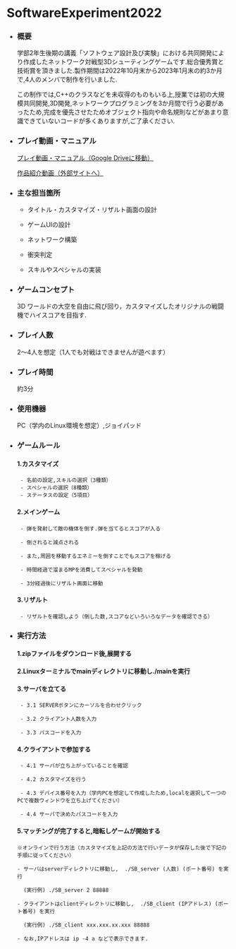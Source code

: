 # SoftwareExperiment2022

- ### 概要
   学部2年生後期の講義「ソフトウェア設計及び実験」における共同開発により作成したネットワーク対戦型3Dシューティングゲームです.総合優秀賞と技術賞を頂きました.製作期間は2022年10月末から2023年1月末の約3か月で,4人のメンバで制作を行いました.
   
   この制作では,C++のクラスなどを未収得のものもいる上,授業では初の大規模共同開発,3D開発,ネットワークプログラミングを3か月間で行う必要があったため,完成を優先させたためオブジェクト指向や命名規則などがあまり意識できていないコードが多くありますが,ご了承ください.

- ### プレイ動画・マニュアル
   [プレイ動画・マニュアル（Google Driveに移動）](https://drive.google.com/drive/folders/1wf6xUjTrAFtylgJ2kHkbrIom9IfR53eB?usp=drive_link)
   
   [作品紹介動画（外部サイトへ）](http://netadm.iss.tokushima-u.ac.jp/soft/2022/2nd/game.html)

- ### 主な担当箇所
   - タイトル・カスタマイズ・リザルト画面の設計

   - ゲームUIの設計

   - ネットワーク構築

   - 衝突判定

   - スキルやスペシャルの実装


- ### ゲームコンセプト
   3D ワールドの大空を自由に飛び回り，カスタマイズしたオリジナルの戦闘機でハイスコアを目指す.


- ### プレイ人数
   2～4人を想定（1人でも対戦はできませんが遊べます）


- ### プレイ時間
   約3分


- ### 使用機器
   PC（学内のLinux環境を想定）,ジョイパッド


- ### ゲームルール
   #### 1.カスタマイズ
       - 名前の設定,スキルの選択（3種類）
       - スペシャルの選択（8種類）
       - ステータスの設定（5項目）
   #### 2.メインゲーム
       - 弾を発射して敵の機体を倒す.弾を当てるとスコアが入る
      
       - 倒されると減点される
       
       - また,周囲を移動するエネミーを倒すことでもスコアを稼げる
       
       - 時間経過で溜まるMPを消費してスペシャルを発動
       
       - 3分経過後にリザルト画面に移動
   #### 3.リザルト
       - リザルトを確認しよう（倒した数,スコアなどいろいろなデータを確認できる）


- ### 実行方法
   #### 1.zipファイルをダウンロード後,展開する
   
   #### 2.Linuxターミナルでmainディレクトリに移動し./mainを実行
   
   #### 3.サーバを立てる
   
       - 3.1 SERVERボタンにカーソルを合わせクリック
        
       - 3.2 クライアント人数を入力
        
       - 3.3 パスコードを入力
     
   #### 4.クライアントで参加する
   
       - 4.1 サーバが立ち上がっていることを確認
        
       - 4.2 カスタマイズを行う
        
       - 4.3 デバイス番号を入力（学内PCを想定して作成したため,localを選択して一つのPCで複数ウィンドウを立ち上げてください）
        
       - 4.4 サーバで決めたパスコードを入力
        
   #### 5.マッチングが完了すると,暗転しゲームが開始する
   
      ※オンラインで行う方法（カスタマイズを上記の方法で行いデータが保存した後で下記の手順に従ってください）
   
      - サーバはserverディレクトリに移動し,  ./SB_server (人数) (ポート番号) を実行
      
        (実行例) ./SB_server 2 88888
        
      - クライアントはclientディレクトリに移動し,  ./SB_client (IPアドレス) (ポート番号) を実行
      
        (実行例) ./SB_client xxx.xxx.xx.xxx 88888
        
      - なお,IPアドレスは ip -4 a などで表示できます.



